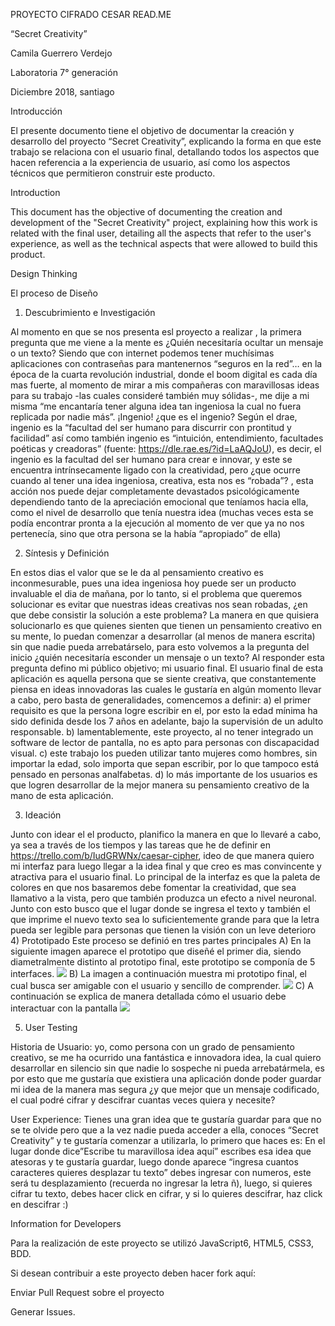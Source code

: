 PROYECTO CIFRADO CESAR
READ.ME

“Secret
 Creativity”









Camila Guerrero Verdejo

Laboratoria 7° generación

Diciembre 2018, santiago

Introducción

  El presente documento tiene el objetivo de documentar la creación y desarrollo del proyecto “Secret Creativity”, explicando la forma en que este trabajo se relaciona con el usuario final, detallando  todos los aspectos que hacen referencia a la experiencia de usuario, así como los aspectos técnicos que permitieron construir este producto. 

Introduction

This document has the objective of documenting the creation and development of the "Secret Creativity" project, explaining how this work is related with the final user, detailing all the aspects that refer to the user's experience, as well as the technical aspects that were allowed to build this product.










Design Thinking

El proceso de Diseño

1) Descubrimiento e Investigación

 Al momento en que se nos presenta esl proyecto a realizar , la primera pregunta que me viene a la mente es ¿Quién necesitaría ocultar un mensaje o un texto? Siendo que con internet podemos tener muchísimas aplicaciones con contraseñas para mantenernos “seguros en la red”… en la época de la cuarta revolución industrial, donde el boom digital es cada día mas fuerte, al momento de mirar a mis compañeras con maravillosas ideas para su trabajo -las cuales consideré también muy sólidas-, me dije a mi misma “me encantaría tener alguna idea tan ingeniosa la cual no fuera replicada por nadie más”. 
¡Ingenio! ¿que es el ingenio? Según el drae, ingenio es la “facultad del ser humano para discurrir con prontitud y facilidad” así como también ingenio es  “intuición, entendimiento, facultades poéticas y creadoras”
(fuente: https://dle.rae.es/?id=LaAQJoU), es decir, el ingenio es la facultad del ser humano para crear e innovar, y este se encuentra intrínsecamente ligado con la creatividad, pero ¿que ocurre cuando al tener una idea ingeniosa, creativa, esta nos es “robada”? , esta acción nos puede dejar completamente devastados psicológicamente dependiendo tanto de la apreciación emocional que teníamos hacia ella, como el nivel de desarrollo que tenía nuestra idea (muchas veces esta se podía encontrar pronta a la ejecución al momento de ver que ya no nos pertenecía, sino que otra persona se la había “apropiado” de ella)

2) Síntesis y Definición

En estos dias el valor que se le da al pensamiento creativo es inconmesurable, pues una idea ingeniosa hoy puede ser un producto invaluable el dia de mañana, por lo tanto, si el problema que queremos solucionar es evitar que nuestras ideas creativas nos sean robadas, ¿en que debe consistir la solución a este problema? La manera en que quisiera solucionarlo es que quienes sienten que tienen un pensamiento creativo en su mente, lo puedan comenzar a desarrollar (al menos de manera escrita) sin que nadie pueda arrebatárselo, para esto volvemos a la pregunta del inicio ¿quién necesitaría esconder un mensaje o un texto? Al responder esta pregunta defino mi público objetivo; mi usuario final.
El usuario final de esta aplicación es aquella persona que se siente creativa, que constantemente piensa en ideas innovadoras las cuales le gustaría en algún momento llevar a cabo, pero basta de generalidades, comencemos a definir:
a) el primer requisito es que la persona logre escribir en el, por esto la edad mínima ha sido definida desde los 7 años en adelante, bajo la supervisión de un adulto responsable.
b) lamentablemente, este proyecto, al no tener integrado un software de lector de pantalla, no es apto para personas con discapacidad visual.
c) este trabajo los pueden utilizar tanto mujeres como hombres, sin importar la edad, solo importa que sepan escribir, por lo que tampoco está pensado en personas analfabetas.
d) lo más importante de los usuarios es que logren desarrollar de la mejor manera su pensamiento creativo de la mano de esta aplicación.

3) Ideación

Junto con idear el el producto, planifico la manera en que lo llevaré a cabo, ya sea a través de los tiempos y las tareas que he de definir en https://trello.com/b/IudGRWNx/caesar-cipher, ideo de que manera quiero mi interfaz para luego llegar a la idea final y que creo es mas convincente y atractiva para el usuario final.
Lo principal de la interfaz es que la paleta de colores en que nos basaremos debe fomentar la creatividad, que sea llamativo a la vista, pero que también produzca un efecto a nivel neuronal. Junto con esto busco que el lugar donde se ingresa el texto y también el que imprime el nuevo texto sea lo suficientemente grande para que la letra pueda ser legible para personas que tienen la visión con un leve deterioro
4) Prototipado
Este proceso se definió en tres partes principales
A) En la siguiente imagen aparece el prototipo que diseñé el primer dia, siendo diametralmente distinto al prototipo final, este prototipo se componía de 5 interfaces.
![](primerPrototipo.jpg)
B) La imagen a continuación muestra mi prototipo final, el cual busca ser amigable con el usuario y sencillo de comprender.
![](prototipoFinal.jpg)
C) A continuación se explica de manera detallada cómo el usuario debe interactuar con la pantalla 
![](esquemaUsuario.jpg)




5) User Testing

Historia de Usuario: yo, como persona con un grado de pensamiento creativo, se me ha ocurrido una fantástica e innovadora idea, la cual quiero desarrollar en silencio sin que nadie lo sospeche ni pueda arrebatármela, es por esto que me gustaría que existiera una aplicación donde poder guardar mi idea de la manera mas segura ¿y que mejor que un mensaje codificado, el cual podré cifrar y descifrar cuantas veces quiera y necesite?  

User Experience: Tienes una gran idea que te gustaría guardar para que no se te olvide pero que a la vez nadie pueda acceder a ella, conoces “Secret Creativity” y te gustaría comenzar a utilizarla, lo primero que haces es: 
En el lugar donde dice”Escribe tu maravillosa idea aquí” escribes esa idea que atesoras y te gustaría guardar, luego donde aparece “ingresa cuantos caracteres quieres desplazar tu texto” debes ingresar con numeros, este será tu desplazamiento (recuerda no ingresar la letra ñ), luego, si quieres cifrar tu texto, debes hacer click en cifrar, y si lo quieres descifrar, haz click en descifrar :) 









Information for Developers

Para la realización de este proyecto se utilizó JavaScript6, HTML5, CSS3, BDD.

Si desean contribuir a este proyecto deben hacer fork aquí:

Enviar Pull Request sobre el proyecto

Generar Issues.
